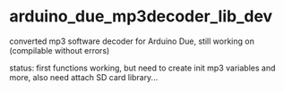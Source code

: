 # arduino_due_mp3decoder_lib_dev
converted mp3 software decoder for Arduino Due, still working on (compilable without errors)

status: first functions working, but need to create init mp3 variables and more, also need attach SD card library...
